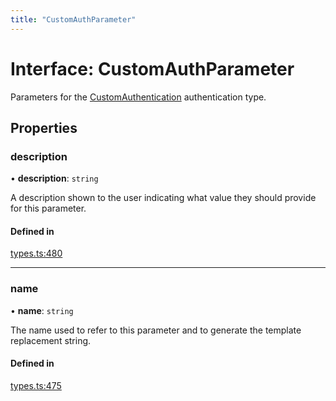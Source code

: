 ```yaml
---
title: "CustomAuthParameter"
---
```

# Interface: CustomAuthParameter

Parameters for the [CustomAuthentication](CustomAuthentication.md) authentication type.

## Properties

### description

• **description**: `string`

A description shown to the user indicating what value they should provide for this parameter.

#### Defined in

[types.ts:480](https://github.com/coda/packs-sdk/blob/main/types.ts#L480)

___

### name

• **name**: `string`

The name used to refer to this parameter and to generate the template replacement string.

#### Defined in

[types.ts:475](https://github.com/coda/packs-sdk/blob/main/types.ts#L475)
